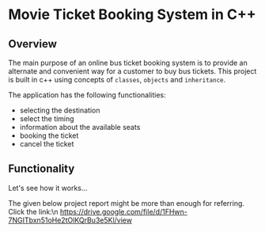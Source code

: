 # Movie Ticket Booking System in C++

## Overview

The main purpose of an online bus ticket booking system is to provide an alternate and convenient way for a customer to buy bus tickets.
This project is built in c++ using concepts of `classes`, `objects` and `inheritance`.

The application has the following functionalities:
* selecting the destination
* select the timing
* information about the available seats
* booking the ticket
* cancel the ticket

## Functionality
Let's see how it works...

The given below project report might be more than enough for referring. Click the link:\n
https://drive.google.com/file/d/1FHwn-7NGITbxn51oHe2tOlKQrBu3e5Kl/view


